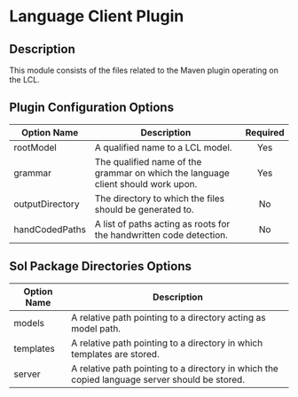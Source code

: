 # Language Client Plugin

## Description
This module consists of the files related to the Maven plugin operating on the LCL.

## Plugin Configuration Options
| Option Name | Description | Required |
| --- | --- | :---: |
| rootModel | A qualified name to a LCL model. | Yes |
| grammar | The qualified name of the grammar on which the language client should work upon. | Yes |
| outputDirectory | The directory to which the files should be generated to. | No |
| handCodedPaths | A list of paths acting as roots for the handwritten code detection. | No |

## Sol Package Directories Options
| Option Name | Description |
| --- | --- |
| models | A relative path pointing to a directory acting as model path. |
| templates | A relative path pointing to a directory in which templates are stored. |
| server | A relative path pointing to a directory in which the copied language server should be stored. |